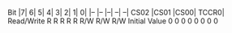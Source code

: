 Bit |7| 6| 5| 4| 3| 2| 1| 0|
|– |– |–| –| –| CS02 |CS01 |CS00| TCCR0|
Read/Write R R R R R R/W R/W R/W
Initial Value 0 0 0 0 0 0 0 0